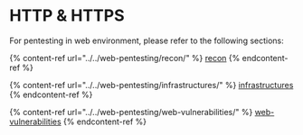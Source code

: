 # HTTP & HTTPS

For pentesting in web environment, please refer to the following sections:

{% content-ref url="../../web-pentesting/recon/" %}
[recon](../../web-pentesting/recon/)
{% endcontent-ref %}

{% content-ref url="../../web-pentesting/infrastructures/" %}
[infrastructures](../../web-pentesting/infrastructures/)
{% endcontent-ref %}

{% content-ref url="../../web-pentesting/web-vulnerabilities/" %}
[web-vulnerabilities](../../web-pentesting/web-vulnerabilities/)
{% endcontent-ref %}
